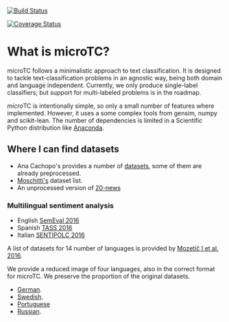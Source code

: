 [![Build Status](https://travis-ci.org/INGEOTEC/microTC.svg?branch=master)](https://travis-ci.org/INGEOTEC/microTC)

[![Coverage Status](https://coveralls.io/repos/github/INGEOTEC/microTC/badge.svg?branch=master)](https://coveralls.io/github/microTC/microtc?branch=master)

# What is microTC? #

microTC follows a minimalistic approach to text classification. It is designed to tackle text-classification problems in an agnostic way,
being both domain and language independent.  Currently, we only produce single-label classifiers; but support for multi-labeled problems is in the roadmap.

$micro$TC is intentionally simple, so only a small number of features where implemented. However, it uses a some complex tools from gensim, numpy and scikit-lean. The number of dependencies is limited in a Scientific Python distribution like [Anaconda](https://www.continuum.io/downloads).


## Where I can find datasets ##

- Ana Cachopo's provides a number of [datasets](http://ana.cachopo.org/datasets-for-single-label-text-categorization),
    some of them are already preprocessed.
- [Moschitti's](http://disi.unitn.it/moschitti/corpora.htm) dataset list.
- An unprocessed version of [20-news](http://qwone.com/~jason/20Newsgroups/)

### Multilingual sentiment analysis ###
- English [SemEval 2016](http://alt.qcri.org/semeval2016/)
- Spanish [TASS 2016](http://www.sepln.org/workshops/tass/2016/tass2016.php)
- Italian [SENTIPOLC 2016](http://www.di.unito.it/~tutreeb/sentipolc-evalita16/)

A list of datasets for 14 number of languages is provided by [Mozetič I et al. 2016](http://dx.doi.org/10.1371/journal.pone.0155036).

We provide a reduced image of four languages, also in the correct format for microTC. We preserve the proportion of the original datasets.

- [German](TBD/german). 
- [Swedish](TBD/swedish).
- [Portuguese](TBD/portuguese)
- [Russian](TBD/russian).

